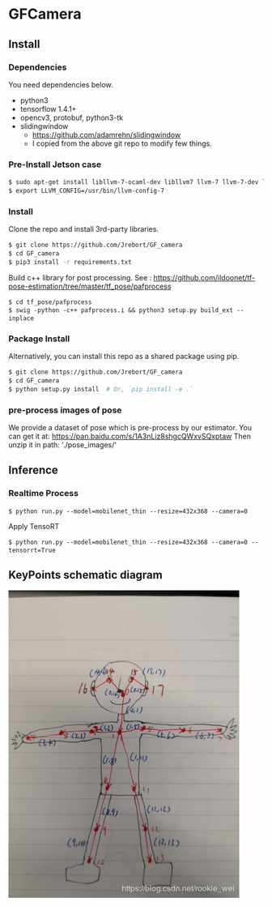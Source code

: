 # GFCamera

## Install

### Dependencies

You need dependencies below.

- python3
- tensorflow 1.4.1+
- opencv3, protobuf, python3-tk
- slidingwindow
  - https://github.com/adamrehn/slidingwindow
  - I copied from the above git repo to modify few things.

### Pre-Install Jetson case

```bash
$ sudo apt-get install libllvm-7-ocaml-dev libllvm7 llvm-7 llvm-7-dev llvm-7-doc llvm-7-examples llvm-7-runtime
$ export LLVM_CONFIG=/usr/bin/llvm-config-7 
```

### Install

Clone the repo and install 3rd-party libraries.

```bash
$ git clone https://github.com/Jrebort/GF_camera
$ cd GF_camera
$ pip3 install -r requirements.txt
```

Build c++ library for post processing. See : https://github.com/ildoonet/tf-pose-estimation/tree/master/tf_pose/pafprocess
```
$ cd tf_pose/pafprocess
$ swig -python -c++ pafprocess.i && python3 setup.py build_ext --inplace
```

### Package Install

Alternatively, you can install this repo as a shared package using pip.

```bash
$ git clone https://github.com/Jrebort/GF_camera
$ cd GF_camera
$ python setup.py install  # Or, `pip install -e .`
```
### pre-process images of pose
We provide a dataset of pose which is pre-process by our estimator.
You can get it at: https://pan.baidu.com/s/1A3nLiz8shgcQWxvSQxptaw
Then unzip it in path: './pose_images/'

## Inference
### Realtime Process
```
$ python run.py --model=mobilenet_thin --resize=432x368 --camera=0
```
Apply TensoRT 

```
$ python run.py --model=mobilenet_thin --resize=432x368 --camera=0 --tensorrt=True
```


## KeyPoints schematic diagram
![KeyPoints](/KeyPointsDisplay.png)
